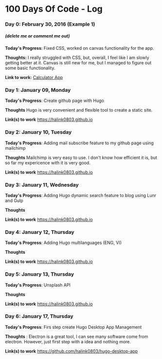 # 100 Days Of Code - Log

### Day 0: February 30, 2016 (Example 1)
##### (delete me or comment me out)

**Today's Progress**: Fixed CSS, worked on canvas functionality for the app.

**Thoughts:** I really struggled with CSS, but, overall, I feel like I am slowly getting better at it. Canvas is still new for me, but I managed to figure out some basic functionality.

**Link to work:** [Calculator App](http://www.example.com)


### Day 1: January 09, Monday

**Today's Progress**: Create github page with Hugo

**Thoughts** Hugo is very convenient and flexible tool to create a static site.

**Link(s) to work**
https://halink0803.github.io

### Day 2: January 10, Tuesday

**Today's Progress**: Adding mail subscribe feature to my github page using mailchimp

**Thoughts** Mailchimp is very easy to use. I don't know how efficient it is, but so far my expericence with it is very good.

**Link(s) to work**
https://halink0803.github.io

### Day 3: January 11, Wednesday

**Today's Progress**: Adding Hugo dynamic search feature to blog using Lunr and Gulp

**Thoughts** 

**Link(s) to work**
https://halink0803.github.io

### Day 4: January 12, Thursday

**Today's Progress**: Adding Hugo multilanguages (ENG, VI)

**Thoughts** 

**Link(s) to work**
https://halink0803.github.io

### Day 5: January 13, Thursday

**Today's Progress**: Unsplash API

**Thoughts** 

**Link(s) to work**
https://halink0803.github.io

### Day 6: January 17, Thursday

**Today's Progress**: Firs step create Hugo Desktop App Management

**Thoughts** : Electron is a great tool, I can see many software come from electron. However, just first step with a idea and nothing more.

**Link(s) to work**
https://github.com/halink0803/hugo-desktop-app